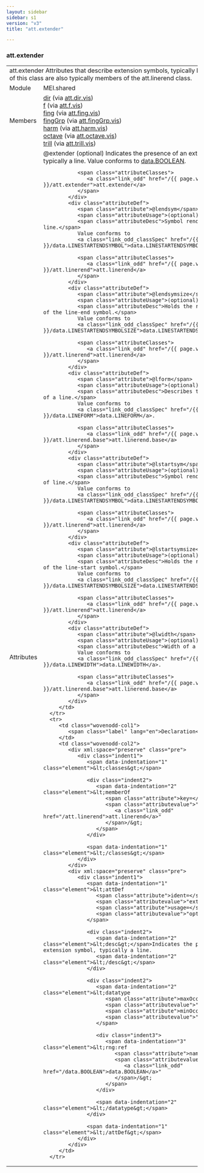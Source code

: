 ```yaml
---
layout: sidebar
sidebar: s1
version: "v3"
title: "att.extender"

---
```


<div class="classSpec att">
   <h3 id="att.extender">att.extender</h3>
   <table class="wovenodd">
      <tr>
         <td colspan="2" class="wovenodd-col2">
            <span class="label">att.extender</span> Attributes that describe extension symbols, typically lines. Members of this class
            are
            also typically members of the att.linerend class.
         </td>
      </tr>
      <tr>
         <td class="wovenodd-col1">
            <span class="label" lang="en">Module</span>
         </td>
         <td class="wovenodd-col2">MEI.shared</td>
      </tr>
      <tr>
         <td class="wovenodd-col1">
            <span class="label" lang="en">Members</span>
         </td>
         <td class="wovenodd-col2">
            <div class="parent">
               <div>
                  <a class="link_odd_elementSpec" href="/{{ page.version }}/dir">dir</a>
                  <span> (via 
                     <a class="link_odd_classSpec" href="/{{ page.version }}/att.dir.vis">att.dir.vis</a>)
                  </span>
               </div>
               <div>
                  <a class="link_odd_elementSpec" href="/{{ page.version }}/f">f</a>
                  <span> (via 
                     <a class="link_odd_classSpec" href="/{{ page.version }}/att.f.vis">att.f.vis</a>)
                  </span>
               </div>
               <div>
                  <a class="link_odd_elementSpec" href="/{{ page.version }}/fing">fing</a>
                  <span> (via 
                     <a class="link_odd_classSpec" href="/{{ page.version }}/att.fing.vis">att.fing.vis</a>)
                  </span>
               </div>
               <div>
                  <a class="link_odd_elementSpec" href="/{{ page.version }}/fingGrp">fingGrp</a>
                  <span> (via 
                     <a class="link_odd_classSpec" href="/{{ page.version }}/att.fingGrp.vis">att.fingGrp.vis</a>)
                  </span>
               </div>
               <div>
                  <a class="link_odd_elementSpec" href="/{{ page.version }}/harm">harm</a>
                  <span> (via 
                     <a class="link_odd_classSpec" href="/{{ page.version }}/att.harm.vis">att.harm.vis</a>)
                  </span>
               </div>
               <div>
                  <a class="link_odd_elementSpec" href="/{{ page.version }}/octave">octave</a>
                  <span> (via 
                     <a class="link_odd_classSpec" href="/{{ page.version }}/att.octave.vis">att.octave.vis</a>)
                  </span>
               </div>
               <div>
                  <a class="link_odd_elementSpec" href="/{{ page.version }}/trill">trill</a>
                  <span> (via 
                     <a class="link_odd_classSpec" href="/{{ page.version }}/att.trill.vis">att.trill.vis</a>)
                  </span>
               </div>
            </div>
         </td>
      </tr>
      <tr>
         <td class="wovenodd-col1">
            <span class="label" lang="en">Attributes</span>
         </td>
         <td class="wovenodd-col2">
            <div class="attributeDef">
               <span class="attribute">@extender</span>
               <span class="attributeUsage">(optional)</span>
               <span class="attributeDesc">Indicates the presence of an extension symbol, typically a line.</span>
               Value conforms to 
               <a class="link_odd_classSpec" href="/{{ page.version }}/data.BOOLEAN">data.BOOLEAN</a>.
               
               <span class="attributeClasses">
                  <a class="link_odd" href="/{{ page.version }}/att.extender">att.extender</a>
               </span>
            </div>
            <div class="attributeDef">
               <span class="attribute">@lendsym</span>
               <span class="attributeUsage">(optional)</span>
               <span class="attributeDesc">Symbol rendered at end of line.</span>
               Value conforms to 
               <a class="link_odd_classSpec" href="/{{ page.version }}/data.LINESTARTENDSYMBOL">data.LINESTARTENDSYMBOL</a>.
               
               <span class="attributeClasses">
                  <a class="link_odd" href="/{{ page.version }}/att.linerend">att.linerend</a>
               </span>
            </div>
            <div class="attributeDef">
               <span class="attribute">@lendsymsize</span>
               <span class="attributeUsage">(optional)</span>
               <span class="attributeDesc">Holds the relative size of the line-end symbol.</span>
               Value conforms to 
               <a class="link_odd_classSpec" href="/{{ page.version }}/data.LINESTARTENDSYMBOLSIZE">data.LINESTARTENDSYMBOLSIZE</a>.
               
               <span class="attributeClasses">
                  <a class="link_odd" href="/{{ page.version }}/att.linerend">att.linerend</a>
               </span>
            </div>
            <div class="attributeDef">
               <span class="attribute">@lform</span>
               <span class="attributeUsage">(optional)</span>
               <span class="attributeDesc">Describes the line style of a line.</span>
               Value conforms to 
               <a class="link_odd_classSpec" href="/{{ page.version }}/data.LINEFORM">data.LINEFORM</a>.
               
               <span class="attributeClasses">
                  <a class="link_odd" href="/{{ page.version }}/att.linerend.base">att.linerend.base</a>
               </span>
            </div>
            <div class="attributeDef">
               <span class="attribute">@lstartsym</span>
               <span class="attributeUsage">(optional)</span>
               <span class="attributeDesc">Symbol rendered at start of line.</span>
               Value conforms to 
               <a class="link_odd_classSpec" href="/{{ page.version }}/data.LINESTARTENDSYMBOL">data.LINESTARTENDSYMBOL</a>.
               
               <span class="attributeClasses">
                  <a class="link_odd" href="/{{ page.version }}/att.linerend">att.linerend</a>
               </span>
            </div>
            <div class="attributeDef">
               <span class="attribute">@lstartsymsize</span>
               <span class="attributeUsage">(optional)</span>
               <span class="attributeDesc">Holds the relative size of the line-start symbol.</span>
               Value conforms to 
               <a class="link_odd_classSpec" href="/{{ page.version }}/data.LINESTARTENDSYMBOLSIZE">data.LINESTARTENDSYMBOLSIZE</a>.
               
               <span class="attributeClasses">
                  <a class="link_odd" href="/{{ page.version }}/att.linerend">att.linerend</a>
               </span>
            </div>
            <div class="attributeDef">
               <span class="attribute">@lwidth</span>
               <span class="attributeUsage">(optional)</span>
               <span class="attributeDesc">Width of a line.</span>
               Value conforms to 
               <a class="link_odd_classSpec" href="/{{ page.version }}/data.LINEWIDTH">data.LINEWIDTH</a>.
               
               <span class="attributeClasses">
                  <a class="link_odd" href="/{{ page.version }}/att.linerend.base">att.linerend.base</a>
               </span>
            </div>
         </td>
      </tr>
      <tr>
         <td class="wovenodd-col1">
            <span class="label" lang="en">Declaration</span>
         </td>
         <td class="wovenodd-col2">
            <div xml:space="preserve" class="pre">
               <div class="indent1">
                  <span data-indentation="1" class="element">&lt;classes&gt;</span>
                  
                  <div class="indent2">
                     <span data-indentation="2" class="element">&lt;memberOf 
                        <span class="attribute">key=</span>
                        <span class="attributevalue">"
                           <a class="link_odd" href="/att.linerend">att.linerend</a>"
                        </span>/&gt;
                     </span>
                  </div>
                  
                  <span data-indentation="1" class="element">&lt;/classes&gt;</span>
               </div>
            </div>
            <div xml:space="preserve" class="pre">
               <div class="indent1">
                  <span data-indentation="1" class="element">&lt;attDef 
                     <span class="attribute">ident=</span>
                     <span class="attributevalue">"extender"</span> 
                     <span class="attribute">usage=</span>
                     <span class="attributevalue">"opt"</span>&gt;
                  </span>
                  
                  <div class="indent2">
                     <span data-indentation="2" class="element">&lt;desc&gt;</span>Indicates the presence of an extension symbol, typically a line.
                     <span data-indentation="2" class="element">&lt;/desc&gt;</span>
                  </div>
                  
                  <div class="indent2">
                     <span data-indentation="2" class="element">&lt;datatype 
                        <span class="attribute">maxOccurs=</span>
                        <span class="attributevalue">"1"</span> 
                        <span class="attribute">minOccurs=</span>
                        <span class="attributevalue">"1"</span>&gt;
                     </span>
                     
                     <div class="indent3">
                        <span data-indentation="3" class="element">&lt;rng:ref 
                           <span class="attribute">name=</span>
                           <span class="attributevalue">"
                              <a class="link_odd" href="/data.BOOLEAN">data.BOOLEAN</a>"
                           </span>/&gt;
                        </span>
                     </div>
                     
                     <span data-indentation="2" class="element">&lt;/datatype&gt;</span>
                  </div>
                  
                  <span data-indentation="1" class="element">&lt;/attDef&gt;</span>
               </div>
            </div>
         </td>
      </tr>
   </table>
</div>